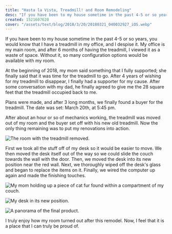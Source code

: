 ```yaml
---
title: "Hasta la Vista, Treadmill! and Room Remodeling"
desc: "If you have been to my house sometime in the past 4-5 or so years, you would know that I have a treadmill in my office, and I despise it. My office is my main room, and after 6 months of having the treadmill, I viewed it as a waste of space. Without it, so many configuration options would be available with my room. However, circumstances presented itself to where I could get rid of it..."
created: 1521607620
cover: "/assets/text/blog/2018/3/20/20180321_040032927_iOS.webp"
---
```

If you have been to my house sometime in the past 4-5 or so years, you would know that I have a treadmill in my office, and I despise it. My office is my main room, and after 6 months of having the treadmill, I viewed it as a waste of space. Without it, so many configuration options would be available with my room.

At the beginning of 2018, my mom said something that I fully supported; she finally said that it was time for the treadmill to go. After 4 years of wishing for my treadmill to disappear, I finally had a supporter for my cause. After some conversation with my dad, he finally agreed to give me the 28 square feet that the treadmill occupied back to me.

Plans were made, and after 3 long months, we finally found a buyer for the treadmill. The date was set: March 20th, at 5:45 pm.

After about an hour or so of mechanics working, the treadmill was moved out of my room and the buyer set off with his new old treadmill. Now the only thing remaining was to put my renovations into action.

![The room with the treadmill removed.](/assets/text/blog/2018/3/20/20180321_020957347_iOS.webp)

First we took all the stuff off of my desk so it would be easier to move. We then moved the desk itself out of the way so we could slide the couch towards the wall with the door. Then, we moved the desk into its new position near the red wall. Next, we thoroughly wiped off the desk's glass and began to replace the items on it. Finally, we wired the computer up again and made the finishing touches.

![My mom holding up a piece of cat fur found within a compartment of my couch.](/assets/text/blog/2018/3/20/20180321_030850543_iOS.webp)

![My desk in its new position.](/assets/text/blog/2018/3/20/20180321_040000077_iOS.webp)

![A panorama of the final product.](/assets/text/blog/2018/3/20/20180321_040032927_iOS.webp)

I truly enjoy how my room turned out after this remodel. Now, I feel that it is a place that I can truly be proud of.


